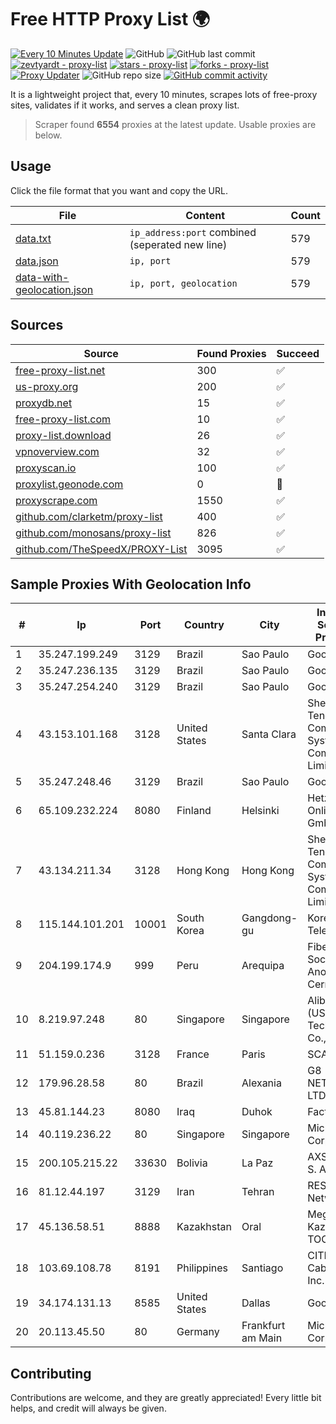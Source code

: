 
# Free HTTP Proxy List 🌍

[![Every 10 Minutes Update](https://github.com/mertguvencli/http-proxy-list/actions/workflows/main.yml/badge.svg?branch=main)](https://github.com/mertguvencli/http-proxy-list/actions/workflows/main.yml)
![GitHub](https://img.shields.io/github/license/mertguvencli/http-proxy-list)
![GitHub last commit](https://img.shields.io/github/last-commit/mertguvencli/http-proxy-list)
[![zevtyardt - proxy-list](https://img.shields.io/static/v1?label=zevtyardt&message=proxy-list&color=blue&logo=github)](https://github.com/zevtyardt/proxy-list "Go to GitHub repo")
[![stars - proxy-list](https://img.shields.io/github/stars/zevtyardt/proxy-list?style=social)](https://github.com/zevtyardt/proxy-list)
[![forks - proxy-list](https://img.shields.io/github/forks/zevtyardt/proxy-list?style=social)](https://github.com/zevtyardt/proxy-list)
[![Proxy Updater](https://github.com/zevtyardt/proxy-list/workflows/Proxy%20Updater/badge.svg)](https://github.com/zevtyardt/proxy-list/actions?query=workflow:"Proxy+Updater")
![GitHub repo size](https://img.shields.io/github/repo-size/zevtyardt/proxy-list)
[![GitHub commit activity](https://img.shields.io/github/commit-activity/m/zevtyardt/proxy-list?logo=commits)](https://github.com/zevtyardt/proxy-list/commits/main)

It is a lightweight project that, every 10 minutes, scrapes lots of free-proxy sites, validates if it works, and serves a clean proxy list.

> Scraper found **6554** proxies at the latest update. Usable proxies are below.

## Usage

Click the file format that you want and copy the URL.

|File|Content|Count|
|----|-------|-----|
|[data.txt](https://raw.githubusercontent.com/mertguvencli/http-proxy-list/main/proxy-list/data.txt)|`ip_address:port` combined (seperated new line)|579|
|[data.json](https://raw.githubusercontent.com/mertguvencli/http-proxy-list/main/proxy-list/data.json)|`ip, port`|579|
|[data-with-geolocation.json](https://raw.githubusercontent.com/mertguvencli/http-proxy-list/main/proxy-list/data-with-geolocation.json)|`ip, port, geolocation`|579|

## Sources

|Source|Found Proxies|Succeed|
|------|-------------|-------|
|[free-proxy-list.net](https://free-proxy-list.net)|300|✅|
|[us-proxy.org](https://www.us-proxy.org)|200|✅|
|[proxydb.net](http://proxydb.net)|15|✅|
|[free-proxy-list.com](https://free-proxy-list.com/?page=&port=&type%5B%5D=http&type%5B%5D=https&up_time=0&search=Search)|10|✅|
|[proxy-list.download](https://www.proxy-list.download/HTTP)|26|✅|
|[vpnoverview.com](https://vpnoverview.com/privacy/anonymous-browsing/free-proxy-servers)|32|✅|
|[proxyscan.io](https://www.proxyscan.io)|100|✅|
|[proxylist.geonode.com](https://proxylist.geonode.com/api/proxy-list?limit=300&page=1&sort_by=lastChecked&sort_type=desc&protocols=http,https)|0|🚫|
|[proxyscrape.com](https://api.proxyscrape.com/v2/?request=displayproxies&protocol=http&timeout=10000&country=all&ssl=all&anonymity=all)|1550|✅|
|[github.com/clarketm/proxy-list](https://raw.githubusercontent.com/clarketm/proxy-list/master/proxy-list-raw.txt)|400|✅|
|[github.com/monosans/proxy-list](https://raw.githubusercontent.com/monosans/proxy-list/main/proxies/http.txt)|826|✅|
|[github.com/TheSpeedX/PROXY-List](https://raw.githubusercontent.com/TheSpeedX/PROXY-List/master/http.txt)|3095|✅|


## Sample Proxies With Geolocation Info

|#|Ip|Port|Country|City|Internet Service Provider|
|-|--|----|-------|----|-------------------------|
|1|35.247.199.249|3129|Brazil|Sao Paulo|Google LLC|
|2|35.247.236.135|3129|Brazil|Sao Paulo|Google LLC|
|3|35.247.254.240|3129|Brazil|Sao Paulo|Google LLC|
|4|43.153.101.168|3128|United States|Santa Clara|Shenzhen Tencent Computer Systems Company Limited|
|5|35.247.248.46|3129|Brazil|Sao Paulo|Google LLC|
|6|65.109.232.224|8080|Finland|Helsinki|Hetzner Online GmbH|
|7|43.134.211.34|3128|Hong Kong|Hong Kong|Shenzhen Tencent Computer Systems Company Limited|
|8|115.144.101.201|10001|South Korea|Gangdong-gu|Korea Telecom|
|9|204.199.174.9|999|Peru|Arequipa|Fiberred Sociedad Anonima Cerrada|
|10|8.219.97.248|80|Singapore|Singapore|Alibaba (US) Technology Co., Ltd.|
|11|51.159.0.236|3128|France|Paris|SCALEWAY|
|12|179.96.28.58|80|Brazil|Alexania|G8 NETWORKS LTDA|
|13|45.81.144.23|8080|Iraq|Duhok|Fact LTD|
|14|40.119.236.22|80|Singapore|Singapore|Microsoft Corporation|
|15|200.105.215.22|33630|Bolivia|La Paz|AXS Bolivia S. A.|
|16|81.12.44.197|3129|Iran|Tehran|RESPINA Networks|
|17|45.136.58.51|8888|Kazakhstan|Oral|Megahost Kazakhstan TOO|
|18|103.69.108.78|8191|Philippines|Santiago|CITI Cableworld Inc.|
|19|34.174.131.13|8585|United States|Dallas|Google LLC|
|20|20.113.45.50|80|Germany|Frankfurt am Main|Microsoft Corporation|



## Contributing

Contributions are welcome, and they are greatly appreciated! Every
little bit helps, and credit will always be given.

